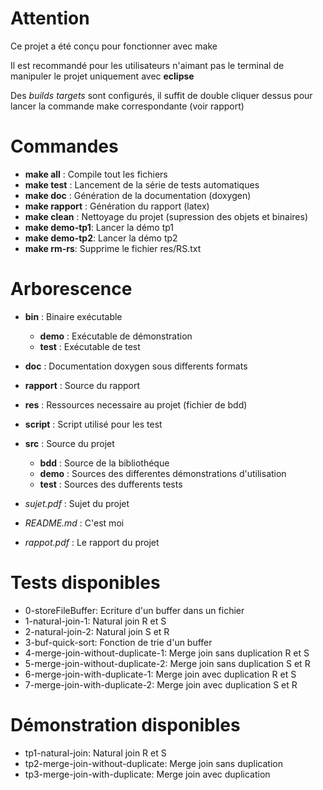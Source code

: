 # Attention

Ce projet a été conçu pour fonctionner avec make

Il est recommandé pour les utilisateurs n'aimant pas le terminal 
de manipuler le projet uniquement avec **eclipse** 

Des *builds targets* sont configurés, il suffit de double cliquer dessus
pour lancer la commande make correspondante (voir rapport)

# Commandes

* __make all__  : Compile tout les fichiers
* __make test__ : Lancement de la série de tests automatiques
* __make doc__  : Génération de la documentation (doxygen)
* __make rapport__ : Génération du rapport (latex)
* __make clean__ : Nettoyage du projet (supression des objets et binaires)
* __make demo-tp1__: Lancer la démo tp1
* __make demo-tp2__: Lancer la démo tp2
* __make rm-rs__: Supprime le fichier res/RS.txt

# Arborescence

* __bin__ : Binaire exécutable
  * __demo__ : Exécutable de démonstration
  * __test__ : Exécutable de test
* __doc__ : Documentation doxygen sous differents formats
* __rapport__ : Source du rapport
* __res__ : Ressources necessaire au projet (fichier de bdd)
* __script__  : Script utilisé pour les test
* __src__ : Source du projet
  * __bdd__   : Source de la bibliothéque
  * __demo__  : Sources des differentes démonstrations d'utilisation
  * __test__  : Sources des dufferents tests

* *sujet.pdf*  : Sujet du projet
* *README.md*  : C'est moi
* *rappot.pdf* : Le rapport du projet 

# Tests disponibles

* 0-storeFileBuffer: Ecriture d'un buffer dans un fichier
* 1-natural-join-1: Natural join R et S
* 2-natural-join-2: Natural join S et R
* 3-buf-quick-sort: Fonction de trie d'un buffer
* 4-merge-join-without-duplicate-1: Merge join sans duplication R et S
* 5-merge-join-without-duplicate-2: Merge join sans duplication S et R
* 6-merge-join-with-duplicate-1: Merge join avec duplication R et S
* 7-merge-join-with-duplicate-2: Merge join avec duplication S et R

# Démonstration disponibles

* tp1-natural-join: Natural join R et S
* tp2-merge-join-without-duplicate: Merge join sans duplication 
* tp3-merge-join-with-duplicate: Merge join avec duplication 


